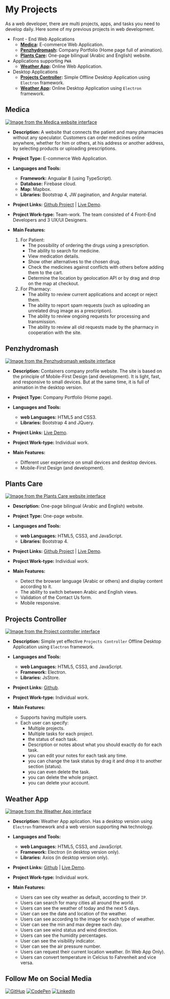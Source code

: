 # My Projects
As a web developer, there are multi projects, apps, and tasks you need to develop daily. Here some of my previous projects in web development.

- Front - End Web Applications
  - **[Medica](#Medica):** E-commerce Web Application.
  - **[Penzhydromash](#Penzhydromash):** Company Portfolio (Home page full of animation).
  - **[Plants Care](#Plants-Care):**  One-page bilingual (Arabic and English) website.
- Applications supporting `PWA`
  - **[Weather App](#weather-app):** Online Web Application.
- Desktop Applications
  - **[Projects Controller](#projects-controller):** Simple Offline Desktop Application using `Electron` framework.
  - **[Weather App](#weather-app):** Online Desktop Application using `Electron` framework.

## <a name="Medica" target="_self">Medica</a>

[![Image from the Medica website interface](https://www.up-00.com/i/00185/08199akvg3tr.png)](https://medica-iti.firebaseapp.com/)

- **Description:** A website that connects the patient and many pharmacies without any speculator. Customers can order medicines online anywhere, whether for him or others, at his address or another address, by selecting products or uploading prescriptions.

- **Project Type:** E-commerce Web Application.

- **Languages and Tools:** 
  - **Framework:** Angualar 8 (using TypeScript).
  - **Database:** Firebase cloud.
  - **Map:** Mapbox.
  - **Libraries:** Bootstrap 4, JW pagination, and Angular material.

- **Project Links:** [Github Project](https://github.com/Mohamed-a-mohy/medica) | [Live Demo](https://medica-iti.firebaseapp.com/).

- **Project Work-type:** Team-work. The team consisted of 4 Front-End Developers and 3 UX/UI Designers.

- **Main Features:**
  1. For Patient:
     - The possibility of ordering the drugs using a prescription.
     - The ability to search for medicine.
     - View medication details.
     - Show other alternatives to the chosen drug.
     - Check the medicines against conflicts with others before adding them to the cart.
     - Determine the location by geolocation API or by drag and drop on the map at checkout.
  2. For Pharmacy:
     - The ability to review current applications and accept or reject them.
     - The ability to report spam requests (such as uploading an unrelated drug image as a prescription).
     - The ability to review ongoing requests for processing and transmission.
     - The ability to review all old requests made by the pharmacy in cooperation with the site. 
   
   
   
   
 ## <a name="Penzhydromash" target="_self">Penzhydromash</a>

[![Image from the Penzhydromash website interface](https://www.up-00.com/i/00185/ixjxctupjjvf.png)](https://penzhydromash.netlify.app/)

- **Description:** Containers company profile website. The site is based on the principle of Mobile-First Design (and development). It is light, fast, and responsive to small devices. But at the same time, it is full of animation in the desktop version.

- **Project Type:** Company Portfolio (Home page).

- **Languages and Tools:** 
  - **web Languages:** HTML5 and CSS3.
  - **Libraries:** Bootstrap 4 and JQuery.

- **Project Links:** [Live Demo](https://penzhydromash.netlify.app/).

- **Project Work-type:** Individual work.

- **Main Features:**
  - Different user experience on small devices and desktop devices.
  - Mobile-First Design (and development).
  
  
  
  
 ## <a name="Plants-Care" target="_self">Plants Care</a>

[![Image from the Plants Care website interface](https://www.up-00.com/i/00185/hj2xccxcum3m.jpg)](https://alaa-abdelrahim.github.io/plants_care/)
- **Description:** One-page bilingual (Arabic and English) website.

- **Project Type:** One-page website.

- **Languages and Tools:** 
  - **web Languages:** HTML5, CSS3, and JavaScript.
  - **Libraries:** Bootstrap 4.

- **Project Links:** [Github Project](https://github.com/alaa-abdelrahim/plants_care) | [Live Demo](https://alaa-abdelrahim.github.io/plants_care/).

- **Project Work-type:** Individual work.

- **Main Features:**
  - Detect the browser language (Arabic or others) and display content according to it.
  - The ability to switch between Arabic and English views.
  - Validation of the Contact Us form.
  - Mobile responsive.
  
  
   
   
## <a name="projects-controller" target="_self">Projects Controller</a>

[![Image from the Project controller interface](https://alaa-abdelrahim.github.io/projects-controller/doc-images/tasks.png)](https://alaa-abdelrahim.github.io/projects-controller)

- **Description:** Simple yet effective `Projects Controller` Offline Desktop Application using `Electron` framework.

- **Languages and Tools:** 
  - **web Languages:** HTML5, CSS3, and JavaScript.
  - **Framework:** Electron.
  - **Libraries:** JsStore.

- **Project Links:** [Github](https://github.com/alaa-abdelrahim/projects-controller).

- **Project Work-type:** Individual work.

- **Main Features:**
  - Supports having multiple users.
  - Each user can specify:
    - Multiple projects.
    - Multiple tasks for each project.
    - the status of each task.
    - Description or notes about what you should exactly do for each task.
    - you can edit your notes for each task any time.
    - you can change the task status by drag it and drop it to another section (status).
    - you can even delete the task.
    - you can delete the whole project.
    - you can delete your account.


## <a name="weather-app" target="_self">Weather App</a>

[![Image from the Weather App interface](https://e.top4top.io/p_1714jtvlt1.png)](https://github.com/alaa-abdelrahim/weather-app)

- **Description:** Weather App aplication. Has a desktop version using `Electron` framework and a web version supporting `PWA` technology.

- **Languages and Tools:** 
  - **web Languages:** HTML5, CSS3, and JavaScript.
  - **Framework:** Electron (in desktop version only).
  - **Libraries:** Axios (in desktop version only).

- **Project Links:** [Github](https://github.com/alaa-abdelrahim/weather-app) | [Live Demo](https://catch-weather.netlify.app/).

- **Project Work-type:** Individual work.

- **Main Features:**
  - Users can see city weather as default, according to their `IP`.
  - Users can search for many cities all around the world.
  - Users can see the weather of today and the next 5 days.
  - User can see the date and location of the weather.
  - Users can see according to the image for each type of weather.
  - User can see the min and max degree each day.
  - Users can see wind status and wind direction.
  - Users can see the humidity percentages.
  - User can see the visibility indicator.
  - User can see the air pressure number.
  - Users can request their current location weather. (In Web App Only).
  - Users can convert temperature in Celcius to Fahrenheit and vice versa.


## Follow Me on Social Media

[![GitHup](https://www.up-00.com/i/00185/nd3uttczqnh7.png)](https://github.com/alaa-abdelrahim) [![CodePen](https://www.up-00.com/i/00185/wnthau7kf2fl.png)](https://codepen.io/Alaa_S_AbdElrahim) [![LinkedIn](https://www.up-00.com/i/00185/takcp0g3x6vc.png)](https://www.linkedin.com/in/alaa-abd-elrahim/)

